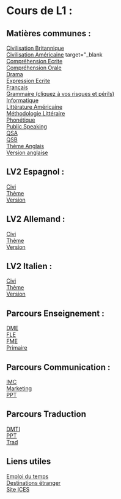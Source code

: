 # Cours de L1 :
## Matières communes : <br />

[Civilisation Britannique](https://vaihess.github.io/anglaisices/rodolphe) <br />
[Civilisation Américaine](https://vaihess.github.io/anglaisices/civius) target="_blank <br />
[Compréhension Ecrite](https://vaihess.github.io/anglaisices/ce) <br />
[Compréhension Orale](https://kahoot.it/) <br />
[Drama](https://vaihess.github.io/anglaisices/drama) <br />
[Expression Ecrite](https://vaihess.github.io/anglaisices/ee) <br />
[Français](https://vaihess.github.io/anglaisices/fr) <br />
[Grammaire (cliquez à vos risques et périls)](https://vaihess.github.io/anglaisices/grammaire) <br />
[Informatique](https://vaihess.github.io/anglaisices/info) <br />
[Littérature Américaine](https://vaihess.github.io/anglaisices/fesses) <br />
[Méthodologie Littéraire](https://vaihess.github.io/anglaisices/methlitt) <br />
[Phonétique](https://vaihess.github.io/anglaisices/schwa) <br />
[Public Speaking](https://vaihess.github.io/anglaisices/ps) <br />
[QSA](https://vaihess.github.io/anglaisices/qsa) <br />
[QSB](https://vaihess.github.io/anglaisices/qsb) <br />
[Thème Anglais](https://vaihess.github.io/anglaisices/theme) <br />
[Version anglaise](https://vaihess.github.io/anglaisices/version) <br />

## LV2 Espagnol : <br />

[Civi](https://vaihess.github.io/anglaisices/civies) <br />
[Thème](https://vaihess.github.io/anglaisices/themees) <br />
[Version](https://vaihess.github.io/anglaisices/versiones) <br />

## LV2 Allemand : <br />

[Civi](https://vaihess.github.io/anglaisices/civide) <br />
[Thème](https://vaihess.github.io/anglaisices/themede) <br />
[Version](https://vaihess.github.io/anglaisices/versionde) <br />

## LV2 Italien : <br />

[Civi](https://vaihess.github.io/anglaisices/civiit) <br />
[Thème](https://vaihess.github.io/anglaisices/themeit) <br />
[Version](https://vaihess.github.io/anglaisices/versionit) <br />

## Parcours Enseignement : <br />

[DME](https://vaihess.github.io/anglaisices/dme) <br />
[FLE](https://vaihess.github.io/anglaisices/sinistroooos) <br />
[FME](https://vaihess.github.io/anglaisices/fme) <br />
[Primaire](https://vaihess.github.io/anglaisices/primaire) <br />

## Parcours Communication : <br />

[IMC](https://vaihess.github.io/anglaisices/imc) <br />
[Marketing](https://vaihess.github.io/anglaisices/market) <br />
[PPT](https://vaihess.github.io/anglaisices/pptcom) <br />

## Parcours Traduction <br />

[DMTI](https://vaihess.github.io/anglaisices/dmti) <br />
[PPT](https://vaihess.github.io/anglaisices/ppttrad) <br />
[Trad](https://vaihess.github.io/anglaisices/trad) <br />

## Liens utiles <br />

[Emploi du temps](https://time.ices.fr/edt/) <br />
[Destinations étranger](https://vaihess.github.io/anglaisices/voyagevoyage) <br />
[Site ICES](https://ices.fr/) <br />
